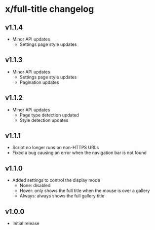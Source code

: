 # x/full-title changelog

## v1.1.4
* Minor API updates
  * Settings page style updates

## v1.1.3
* Minor API updates
  * Settings page style updates
  * Pagination updates

## v1.1.2
* Minor API updates
  * Page type detection updated
  * Style detection updates

## v1.1.1
* Script no longer runs on non-HTTPS URLs
* Fixed a bug causing an error when the navigation bar is not found

## v1.1.0
* Added settings to control the display mode
  * None: disabled
  * Hover: only shows the full title when the mouse is over a gallery
  * Always: always shows the full gallery title

## v1.0.0
* Initial release
